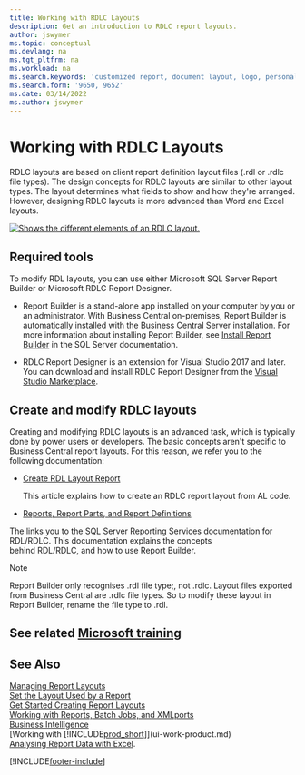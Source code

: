```yaml
---
title: Working with RDLC Layouts
description: Get an introduction to RDLC report layouts.
author: jswymer
ms.topic: conceptual
ms.devlang: na
ms.tgt_pltfrm: na
ms.workload: na
ms.search.keywords: 'customized report, document layout, logo, personalize'
ms.search.form: '9650, 9652'
ms.date: 03/14/2022
ms.author: jswymer
---
```

# <a name="working-with-rdlc-layouts" />Working with RDLC Layouts

RDLC layouts are based on client report definition layout files (.rdl or .rdlc file types). The design concepts for RDLC layouts are similar to other layout types. The layout determines what fields to show and how they're arranged. However, designing RDLC layouts is more advanced than Word and Excel layouts.

[![Shows the different elements of an RDLC layout.](media/rdlc-layout.png)](media/rdlc-layout.png#lightbox)

## <a name="required-tools" />Required tools

To modify RDL layouts, you can use either Microsoft SQL Server Report Builder or Microsoft RDLC Report Designer.

- Report Builder is a stand-alone app installed on your computer by you or an administrator. With Business Central on-premises, Report Builder is automatically installed with the Business Central Server installation. For more information about installing Report Builder, see [Install Report Builder](/sql/reporting-services/install-windows/install-report-builder) in the SQL Server documentation.

- RDLC Report Designer is an extension for Visual Studio 2017 and later. You can download and install RDLC Report Designer from the [Visual Studio Marketplace](https://marketplace.visualstudio.com/items?itemName=ProBITools.MicrosoftRdlcReportDesignerforVisualStudio-18001).

## <a name="create-and-modify-rdlc-layouts" />Create and modify RDLC layouts

Creating and modifying RDLC layouts is an advanced task, which is typically done by power users or developers. The basic concepts aren't specific to Business Central report layouts. For this reason, we refer you to the following documentation:

- [Create RDL Layout Report](/dynamics365/business-central/dev-itpro/developer/devenv-howto-rdl-report-layout)

    This article explains how to create an RDLC report layout from AL code.

- [Reports, Report Parts, and Report Definitions ](/sql/reporting-services/report-design/reports-report-parts-and-report-definitions-report-builder-and-ssrs?)

 The links you to the SQL Server Reporting Services documentation for RDL/RDLC. This documentation explains the concepts  
behind RDL/RDLC, and how to use Report Builder.

> [!NOTE]
> Report Builder only recognises .rdl file type;, not .rdlc. Layout files exported from Business Central are .rdlc file types. So to modify these layout in Report Builder, rename the file type to .rdl.

## <a name="see-related-microsoft-trainingtrainingmoduleschange-documents-dynamics--business-centralindex" />See related [Microsoft training](/training/modules/change-documents-dynamics-365-business-central/index)

## <a name="see-also" />See Also

[Managing Report Layouts](ui-manage-report-layouts.md)  
[Set the Layout Used by a Report](ui-set-report-layout.md)  
[Get Started Creating Report Layouts](ui-get-started-layouts.md)  
[Working with Reports, Batch Jobs, and XMLports](ui-work-report.md)  
[Business Intelligence](bi.md)  
[Working with [!INCLUDE[prod_short](includes/prod_short.md)]](ui-work-product.md)  
[Analysing Report Data with Excel](report-analyze-excel.md).

[!INCLUDE[footer-include](includes/footer-banner.md)]
